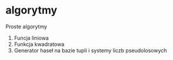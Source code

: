 # algorytmy

Proste algorytmy

1. Funcja liniowa
2. Funkcja kwadratowa
3. Generator haseł na bazie tupli i systemy liczb pseudolosowych
